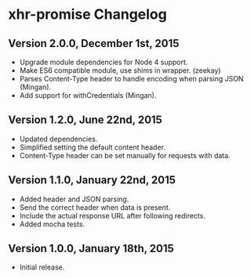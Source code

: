 # xhr-promise Changelog

## Version 2.0.0, December 1st, 2015

* Upgrade module dependencies for Node 4 support.
* Make ES6 compatible module, use shims in wrapper. (zeekay)
* Parses Content-Type header to handle encoding when parsing JSON (Mingan).
* Add support for withCredentials (Mingan).

## Version 1.2.0, June 22nd, 2015

* Updated dependencies.
* Simplified setting the default content header.
* Content-Type header can be set manually for requests with data.

## Version 1.1.0, January 22nd, 2015

* Added header and JSON parsing.
* Send the correct header when data is present.
* Include the actual response URL after following redirects.
* Added mocha tests.

## Version 1.0.0, January 18th, 2015

* Initial release.
